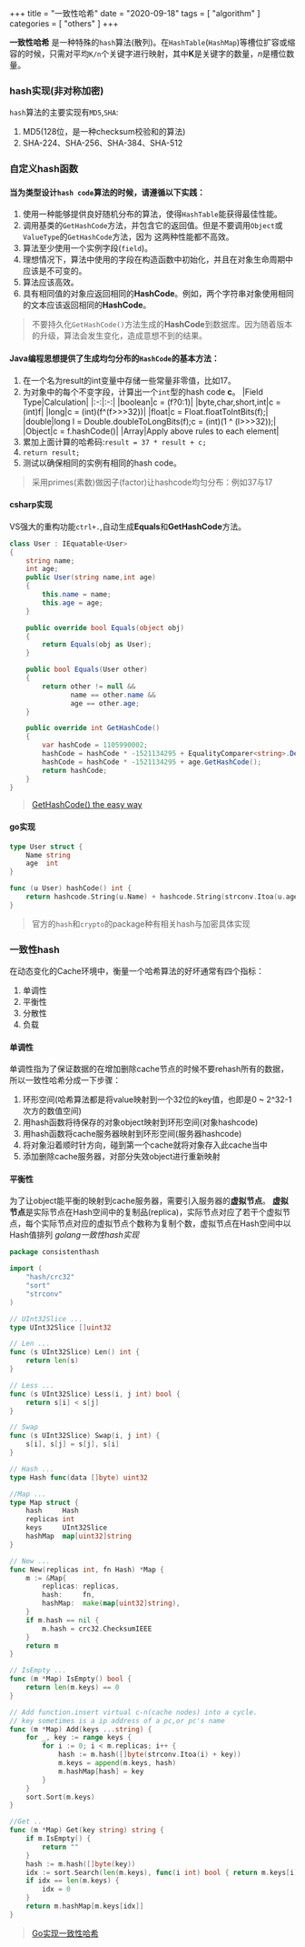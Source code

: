 +++
title = "一致性哈希"
date = "2020-09-18"
tags = [ "algorithm" ]
categories = [ "others" ]
+++

**一致性哈希** 是一种特殊的`hash`算法(散列)。在`HashTable`(`HashMap`)等槽位扩容或缩容的时候，只需对平均`K/n`个关键字进行映射，其中**K**是关键字的数量，*n*是槽位数量。
<!--more-->

### hash实现(非对称加密)
`hash`算法的主要实现有`MD5`,`SHA`:
1. MD5(128位，是一种checksum校验和的算法)
2. SHA-224、SHA-256、SHA-384、SHA-512
### 自定义hash函数

#### 当为类型设计`hash code`算法的时候，请遵循以下实践：
1. 使用一种能够提供良好随机分布的算法，使得`HashTable`能获得最佳性能。
2. 调用基类的`GetHashCode`方法，并包含它的返回值。但是不要调用`Object`或`ValueType`的`GetHashCode`方法，因为
这两种性能都不高效。
3. 算法至少使用一个实例字段(`field`)。
4. 理想情况下，算法中使用的字段在构造函数中初始化，并且在对象生命周期中应该是不可变的。
5. 算法应该高效。
6. 具有相同值的对象应返回相同的**HashCode**。例如，两个字符串对象使用相同的文本应该返回相同的**HashCode**。
> 不要持久化`GetHashCode()`方法生成的**HashCode**到数据库。因为随着版本的升级，算法会发生变化，造成意想不到的结果。
#### Java编程思想提供了生成均匀分布的`HashCode`的基本方法：
1. 在一个名为result的int变量中存储一些常量非零值，比如17。
2. 为对象中的每个不变字段，计算出一个`int`型的hash code **c**。
|Field Type|Calculation|
|:-:|:-:|
|boolean|c = (f?0:1)|
|byte,char,short,int|c = (int)f|
|long|c = (int)(f^(f\>\>\>32))|
|float|c = Float.floatToIntBits(f);|
|double|long l = Double.doubleToLongBits(f);c = (int)(1 ^ (l\>\>\>32));|
|Object|c = f.hashCode()|
|Array|Apply above rules to each element|
3. 累加上面计算的哈希码:`result = 37 * result + c;`
4. `return result;`
5. 测试以确保相同的实例有相同的hash code。
> 采用primes(素数)做因子(factor)让hashcode均匀分布：例如37与17
#### csharp实现
VS强大的重构功能`ctrl+.`,自动生成**Equals**和**GetHashCode**方法。
```c#
class User : IEquatable<User>
{
	string name;
	int age;
	public User(string name,int age)
	{
		this.name = name;
		this.age = age;
	}

	public override bool Equals(object obj)
	{
		return Equals(obj as User);
	}

	public bool Equals(User other)
	{
		return other != null &&
			   name == other.name &&
			   age == other.age;
	}

	public override int GetHashCode()
	{
		var hashCode = 1105990002;
		hashCode = hashCode * -1521134295 + EqualityComparer<string>.Default.GetHashCode(name);
		hashCode = hashCode * -1521134295 + age.GetHashCode();
		return hashCode;
	}
}
```
> [GetHashCode() the easy way](https://liamelliott.me/coding/getHashCode/ '点我访问')
#### go实现
```go
type User struct {
	Name string
	age  int
}

func (u User) hashCode() int {
	return hashcode.String(u.Name) + hashcode.String(strconv.Itoa(u.age))
}
```
> 官方的`hash`和`crypto`的package种有相关hash与加密具体实现
### 一致性hash
在动态变化的Cache环境中，衡量一个哈希算法的好坏通常有四个指标：
1. 单调性
2. 平衡性
3. 分散性
4. 负载
#### 单调性
单调性指为了保证数据的在增加删除cache节点的时候不要rehash所有的数据，所以一致性哈希分成一下步骤：
1. 环形空间(哈希算法都是将value映射到一个32位的key值，也即是0 ~ 2^32-1次方的数值空间)
2. 用hash函数将待保存的对象object映射到环形空间(对象hashcode)
3. 用hash函数将cache服务器映射到环形空间(服务器hashcode)
4. 将对象沿着顺时针方向，碰到第一个cache就将对象存入此cache当中
5. 添加删除cache服务器，对部分失效object进行重新映射

#### 平衡性
为了让object能平衡的映射到cache服务器，需要引入服务器的**虚拟节点**。
**虚拟节点**是实际节点在Hash空间中的复制品(replica)，实际节点对应了若干个虚拟节点，每个实际节点对应的虚拟节点个数称为复制个数，虚拟节点在Hash空间中以Hash值排列
*golang一致性hash实现*
```go
package consistenthash

import (
	"hash/crc32"
	"sort"
	"strconv"
)

// UInt32Slice ...
type UInt32Slice []uint32

// Len ...
func (s UInt32Slice) Len() int {
	return len(s)
}

// Less ...
func (s UInt32Slice) Less(i, j int) bool {
	return s[i] < s[j]
}

// Swap
func (s UInt32Slice) Swap(i, j int) {
	s[i], s[j] = s[j], s[i]
}

// Hash ...
type Hash func(data []byte) uint32

//Map ...
type Map struct {
	hash     Hash
	replicas int
	keys     UInt32Slice
	hashMap  map[uint32]string
}

// New ...
func New(replicas int, fn Hash) *Map {
	m := &Map{
		replicas: replicas,
		hash:     fn,
		hashMap:  make(map[uint32]string),
	}
	if m.hash == nil {
		m.hash = crc32.ChecksumIEEE
	}
	return m
}

// IsEmpty ...
func (m *Map) IsEmpty() bool {
	return len(m.keys) == 0
}

// Add function.insert virtual c-n(cache nodes) into a cycle.
// key sometimes is a ip address of a pc,or pc's name
func (m *Map) Add(keys ...string) {
	for _, key := range keys {
		for i := 0; i < m.replicas; i++ {
			hash := m.hash([]byte(strconv.Itoa(i) + key))
			m.keys = append(m.keys, hash)
			m.hashMap[hash] = key
		}
	}
	sort.Sort(m.keys)
}

//Get ..
func (m *Map) Get(key string) string {
	if m.IsEmpty() {
		return ""
	}
	hash := m.hash([]byte(key))
	idx := sort.Search(len(m.keys), func(i int) bool { return m.keys[i] >= hash })
	if idx == len(m.keys) {
		idx = 0
	}
	return m.hashMap[m.keys[idx]]
}
```
> [Go实现一致性哈希](https://www.jianshu.com/p/b26555301f8e '点我访问')